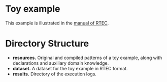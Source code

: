 # Toy example

This example is illustrated in the [manual of RTEC](../../RTEC_manual.pdf).

# Directory Structure
- **resources.** Original and compiled patterns of a toy example, along with declarations and auxiliary domain knowledge.
- **dataset.** A dataset for the toy example in RTEC format.
- **results.** Directory of the execution logs.


